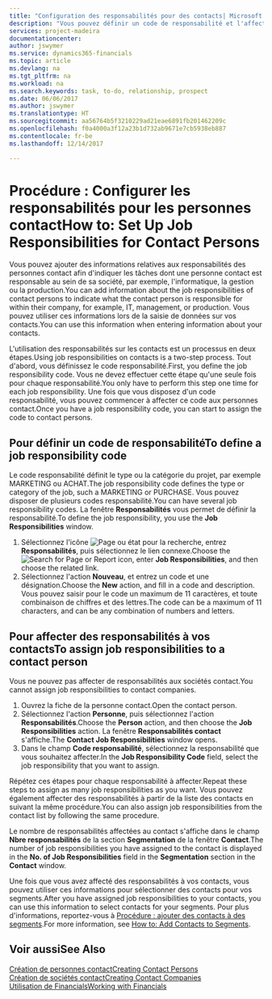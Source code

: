 ```yaml
---
title: "Configuration des responsabilités pour des contacts| Microsoft Docs"
description: "Vous pouvez définir un code de responsabilité et l'affecter à un contact pour indiquer les tâches dont votre contact est en charge dans sa société, par exemple, l'informatique ou la production."
services: project-madeira
documentationcenter: 
author: jswymer
ms.service: dynamics365-financials
ms.topic: article
ms.devlang: na
ms.tgt_pltfrm: na
ms.workload: na
ms.search.keywords: task, to-do, relationship, prospect
ms.date: 06/06/2017
ms.author: jswymer
ms.translationtype: HT
ms.sourcegitcommit: aa56764b5f3210229ad21eae6891fb201462209c
ms.openlocfilehash: f0a4000a3f12a23b1d732ab9671e7cb5938eb887
ms.contentlocale: fr-be
ms.lasthandoff: 12/14/2017

---
```

# <a name="how-to-set-up-job-responsibilities-for-contact-persons"></a><span data-ttu-id="cf119-103">Procédure : Configurer les responsabilités pour les personnes contact</span><span class="sxs-lookup"><span data-stu-id="cf119-103">How to: Set Up Job Responsibilities for Contact Persons</span></span>
<span data-ttu-id="cf119-104">Vous pouvez ajouter des informations relatives aux responsabilités des personnes contact afin d'indiquer les tâches dont une personne contact est responsable au sein de sa société, par exemple, l'informatique, la gestion ou la production.</span><span class="sxs-lookup"><span data-stu-id="cf119-104">You can add information about the job responsibilities of contact persons to indicate what the contact person is responsible for within their company, for example, IT, management, or production.</span></span> <span data-ttu-id="cf119-105">Vous pouvez utiliser ces informations lors de la saisie de données sur vos contacts.</span><span class="sxs-lookup"><span data-stu-id="cf119-105">You can use this information when entering information about your contacts.</span></span>

<span data-ttu-id="cf119-106">L'utilisation des responsabilités sur les contacts est un processus en deux étapes.</span><span class="sxs-lookup"><span data-stu-id="cf119-106">Using job responsibilities on contacts is a two-step process.</span></span> <span data-ttu-id="cf119-107">Tout d'abord, vous définissez le code responsabilité.</span><span class="sxs-lookup"><span data-stu-id="cf119-107">First, you define the job responsibility code.</span></span> <span data-ttu-id="cf119-108">Vous ne devez effectuer cette étape qu'une seule fois pour chaque responsabilité.</span><span class="sxs-lookup"><span data-stu-id="cf119-108">You only have to perform this step one time for each job responsibility.</span></span> <span data-ttu-id="cf119-109">Une fois que vous disposez d'un code responsabilité, vous pouvez commencer à affecter ce code aux personnes contact.</span><span class="sxs-lookup"><span data-stu-id="cf119-109">Once you have a job responsibility code, you can start to assign the code to contact persons.</span></span>

## <a name="to-define-a-job-responsibility-code"></a><span data-ttu-id="cf119-110">Pour définir un code de responsabilité</span><span class="sxs-lookup"><span data-stu-id="cf119-110">To define a job responsibility code</span></span>
<span data-ttu-id="cf119-111">Le code responsabilité définit le type ou la catégorie du projet, par exemple MARKETING ou ACHAT.</span><span class="sxs-lookup"><span data-stu-id="cf119-111">The job responsibility code defines the type or category of the job, such a MARKETING or PURCHASE.</span></span> <span data-ttu-id="cf119-112">Vous pouvez disposer de plusieurs codes responsabilité.</span><span class="sxs-lookup"><span data-stu-id="cf119-112">You can have several job responsibility codes.</span></span> <span data-ttu-id="cf119-113">La fenêtre **Responsabilités** vous permet de définir la responsabilité.</span><span class="sxs-lookup"><span data-stu-id="cf119-113">To define the job responsibility, you use the **Job Responsibilities** window.</span></span>

1. <span data-ttu-id="cf119-114">Sélectionnez l'icône ![Page ou état pour la recherche](media/ui-search/search_small.png "Page ou état pour la recherche"), entrez **Responsabilités**, puis sélectionnez le lien connexe.</span><span class="sxs-lookup"><span data-stu-id="cf119-114">Choose the ![Search for Page or Report](media/ui-search/search_small.png "Search for Page or Report icon") icon, enter **Job Responsibilities**, and then choose the related link.</span></span>
2. <span data-ttu-id="cf119-115">Sélectionnez l'action **Nouveau**, et entrez un code et une désignation.</span><span class="sxs-lookup"><span data-stu-id="cf119-115">Choose the **New** action, and fill in a code and description.</span></span> <span data-ttu-id="cf119-116">Vous pouvez saisir pour le code un maximum de 11 caractères, et toute combinaison de chiffres et des lettres.</span><span class="sxs-lookup"><span data-stu-id="cf119-116">The code can be a maximum of 11 characters, and can be any combination of numbers and letters.</span></span>

## <a name="to-assign-job-responsibilities-to-a-contact-person"></a><span data-ttu-id="cf119-117">Pour affecter des responsabilités à vos contacts</span><span class="sxs-lookup"><span data-stu-id="cf119-117">To assign job responsibilities to a contact person</span></span>
<span data-ttu-id="cf119-118">Vous ne pouvez pas affecter de responsabilités aux sociétés contact.</span><span class="sxs-lookup"><span data-stu-id="cf119-118">You cannot assign job responsibilities to contact companies.</span></span>

1. <span data-ttu-id="cf119-119">Ouvrez la fiche de la personne contact.</span><span class="sxs-lookup"><span data-stu-id="cf119-119">Open the contact person.</span></span>
2. <span data-ttu-id="cf119-120">Sélectionnez l'action **Personne**, puis sélectionnez l'action **Responsabilités**.</span><span class="sxs-lookup"><span data-stu-id="cf119-120">Choose the **Person** action, and then choose the **Job Responsibilities** action.</span></span> <span data-ttu-id="cf119-121">La fenêtre **Responsabilités contact** s'affiche.</span><span class="sxs-lookup"><span data-stu-id="cf119-121">The **Contact Job Responsibilities** window opens.</span></span>
3. <span data-ttu-id="cf119-122">Dans le champ **Code responsabilité**, sélectionnez la responsabilité que vous souhaitez affecter.</span><span class="sxs-lookup"><span data-stu-id="cf119-122">In the **Job Responsibility Code** field, select the job responsibility that you want to assign.</span></span>

<span data-ttu-id="cf119-123">Répétez ces étapes pour chaque responsabilité à affecter.</span><span class="sxs-lookup"><span data-stu-id="cf119-123">Repeat these steps to assign as many job responsibilities as you want.</span></span> <span data-ttu-id="cf119-124">Vous pouvez également affecter des responsabilités à partir de la liste des contacts en suivant la même procédure.</span><span class="sxs-lookup"><span data-stu-id="cf119-124">You can also assign job responsibilities from the contact list by following the same procedure.</span></span>

<span data-ttu-id="cf119-125">Le nombre de responsabilités affectées au contact s'affiche dans le champ **Nbre responsabilités** de la section **Segmentation** de la fenêtre **Contact**.</span><span class="sxs-lookup"><span data-stu-id="cf119-125">The number of job responsibilities you have assigned to the contact is displayed in the **No. of Job Responsibilities** field in the **Segmentation** section in the **Contact** window.</span></span>

<span data-ttu-id="cf119-126">Une fois que vous avez affecté des responsabilités à vos contacts, vous pouvez utiliser ces informations pour sélectionner des contacts pour vos segments.</span><span class="sxs-lookup"><span data-stu-id="cf119-126">After you have assigned job responsibilities to your contacts, you can use this information to select contacts for your segments.</span></span> <span data-ttu-id="cf119-127">Pour plus d'informations, reportez-vous à [Procédure : ajouter des contacts à des segments](marketing-add-contact-segment.md).</span><span class="sxs-lookup"><span data-stu-id="cf119-127">For more information, see [How to: Add Contacts to Segments](marketing-add-contact-segment.md).</span></span>

## <a name="see-also"></a><span data-ttu-id="cf119-128">Voir aussi</span><span class="sxs-lookup"><span data-stu-id="cf119-128">See Also</span></span>
[<span data-ttu-id="cf119-129">Création de personnes contact</span><span class="sxs-lookup"><span data-stu-id="cf119-129">Creating Contact Persons</span></span>](marketing-create-contact-persons.md)  
[<span data-ttu-id="cf119-130">Création de sociétés contact</span><span class="sxs-lookup"><span data-stu-id="cf119-130">Creating Contact Companies</span></span>](marketing-create-contact-companies.md)  
[<span data-ttu-id="cf119-131">Utilisation de Financials</span><span class="sxs-lookup"><span data-stu-id="cf119-131">Working with Financials</span></span>](ui-work-product.md)

